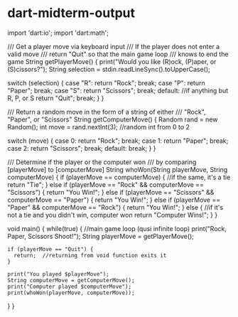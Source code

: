 # dart-midterm-output

import 'dart:io';
import 'dart:math';

/// Get a player move via keyboard input
/// If the player does not enter a valid move
/// return "Quit" so that the main game loop
/// knows to end the game
String getPlayerMove() {
  print("Would you like (R)ock, (P)aper, or (S)cissors?");
  String selection = stdin.readLineSync().toUpperCase();
  
  switch (selection) {
    case "R":
      return "Rock";
      break;
    case "P":
      return "Paper";
      break;
    case "S":
      return "Scissors";
      break;
    default:  //if anything but R, P, or S
      return "Quit";
      break;
  }
}

/// Return a random move in the form of a string of either
/// "Rock", "Paper", or "Scissors"
String getComputerMove() {
  Random rand = new Random();
  int move = rand.nextInt(3);  //random int from 0 to 2
  
  switch (move) {
    case 0:
      return "Rock";
      break;
    case 1:
      return "Paper";
      break;
    case 2:
      return "Scissors";
      break;
    default:
      break;
  }
}

/// Determine if the player or the computer won
/// by comparing [playerMove] to [computerMove]
String whoWon(String playerMove, String computerMove) {
  if (playerMove == computerMove) {  //if the same, it's a tie
    return "Tie";
  } else if (playerMove == "Rock" && computerMove == "Scissors") {
    return "You Win!";
  } else if (playerMove == "Scissors" && computerMove == "Paper") {
    return "You Win!";
  } else if (playerMove == "Paper" && computerMove == "Rock") {
    return "You Win!";
  } else {  //if it's not a tie and you didn't win, computer won
    return "Computer Wins!";
  }
}

void main() {
  while(true) {  //main game loop (qusi infinite loop)
    print("Rock, Paper, Scissors Shoot!");
    String playerMove = getPlayerMove();
    
    if (playerMove == "Quit") {
      return;  //returning from void function exits it
    }
    
    print("You played $playerMove");
    String computerMove = getComputerMove();
    print("Computer played $computerMove");
    print(whoWon(playerMove, computerMove));
  }
}
